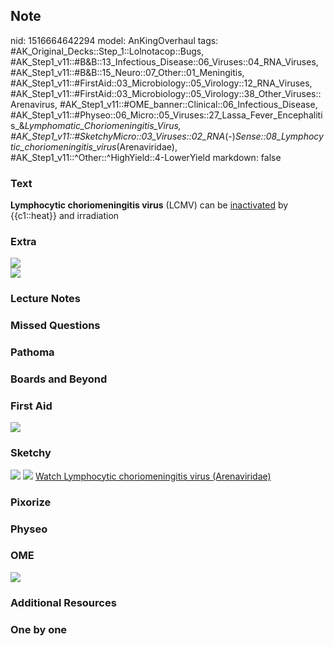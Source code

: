 ## Note
nid: 1516664642294
model: AnKingOverhaul
tags: #AK_Original_Decks::Step_1::Lolnotacop::Bugs, #AK_Step1_v11::#B&B::13_Infectious_Disease::06_Viruses::04_RNA_Viruses, #AK_Step1_v11::#B&B::15_Neuro::07_Other::01_Meningitis, #AK_Step1_v11::#FirstAid::03_Microbiology::05_Virology::12_RNA_Viruses, #AK_Step1_v11::#FirstAid::03_Microbiology::05_Virology::38_Other_Viruses::Arenavirus, #AK_Step1_v11::#OME_banner::Clinical::06_Infectious_Disease, #AK_Step1_v11::#Physeo::06_Micro::05_Viruses::27_Lassa_Fever_Encephalitis_&_Lymphomatic_Choriomeningitis_Virus, #AK_Step1_v11::#SketchyMicro::03_Viruses::02_RNA_(-)_Sense::08_Lymphocytic_choriomeningitis_virus_(Arenaviridae), #AK_Step1_v11::^Other::^HighYield::4-LowerYield
markdown: false

### Text
<b>Lymphocytic choriomeningitis virus</b> (LCMV) can be
<u>inactivated</u> by {{c1::heat}} and irradiation

### Extra
<div>
  <img src="paste-6021544149461.jpg" draggable="false">
  <div><img src="paste-6043018985942.jpg" draggable="false"></div>
</div>

### Lecture Notes


### Missed Questions


### Pathoma


### Boards and Beyond


### First Aid
<img src="paste-71322226917379.jpg">

### Sketchy
<img src="paste-57745835294723.jpg"> <img src=
"paste-d5247b3af9f0650374af3614baf2c4798ffa27cc.png"> <a href=
"https://dashboard.sketchy.com/study/medical/courses/medical-microbiology/units/medical-microbiology-viruses/videos/medical-microbiology-viruses-rna-viruses-negative-sense-lymphocytic-choriomeningitis-virus-arenaviridae?utm_source=anki&utm_medium=partnership&utm_campaign=february_update&utm_content=medical">
Watch Lymphocytic choriomeningitis virus (Arenaviridae)</a>

### Pixorize


### Physeo


### OME
<div class="ome-widget">
  <a href=
  "https://onlinemeded.org/spa/infectious-disease?ref=anki"><img src="_OME_AnkiFlashcards_Topic_6.png"></a>
</div>

### Additional Resources


### One by one

